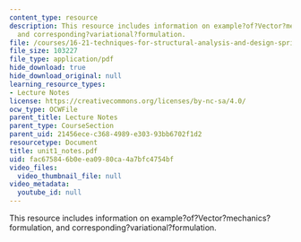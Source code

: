 ```yaml
---
content_type: resource
description: This resource includes information on example?of?Vector?mechanics?formulation,
  and corresponding?variational?formulation.
file: /courses/16-21-techniques-for-structural-analysis-and-design-spring-2005/fac675846b0eea0980ca4a7bfc4754bf_unit1_notes.pdf
file_size: 103227
file_type: application/pdf
hide_download: true
hide_download_original: null
learning_resource_types:
- Lecture Notes
license: https://creativecommons.org/licenses/by-nc-sa/4.0/
ocw_type: OCWFile
parent_title: Lecture Notes
parent_type: CourseSection
parent_uid: 21456ece-c368-4989-e303-93bb6702f1d2
resourcetype: Document
title: unit1_notes.pdf
uid: fac67584-6b0e-ea09-80ca-4a7bfc4754bf
video_files:
  video_thumbnail_file: null
video_metadata:
  youtube_id: null
---
```

This resource includes information on example?of?Vector?mechanics?formulation, and corresponding?variational?formulation.